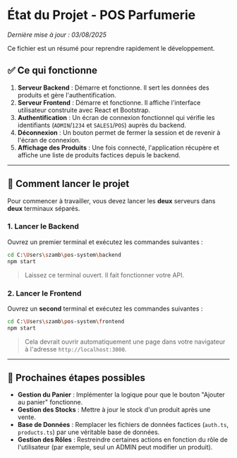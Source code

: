 # État du Projet - POS Parfumerie

*Dernière mise à jour : 03/08/2025*

Ce fichier est un résumé pour reprendre rapidement le développement.

## ✅ Ce qui fonctionne

1.  **Serveur Backend** : Démarre et fonctionne. Il sert les données des produits et gère l'authentification.
2.  **Serveur Frontend** : Démarre et fonctionne. Il affiche l'interface utilisateur construite avec React et Bootstrap.
3.  **Authentification** : Un écran de connexion fonctionnel qui vérifie les identifiants (`ADMIN`/`1234` et `SALES1`/`POS`) auprès du backend.
4.  **Déconnexion** : Un bouton permet de fermer la session et de revenir à l'écran de connexion.
5.  **Affichage des Produits** : Une fois connecté, l'application récupère et affiche une liste de produits factices depuis le backend.

---

## 🚀 Comment lancer le projet

Pour commencer à travailler, vous devez lancer les **deux** serveurs dans **deux** terminaux séparés.

### 1. Lancer le Backend

Ouvrez un premier terminal et exécutez les commandes suivantes :

```bash
cd C:\Users\szamb\pos-system\backend
npm start
```

> Laissez ce terminal ouvert. Il fait fonctionner votre API.

### 2. Lancer le Frontend

Ouvrez un **second** terminal et exécutez les commandes suivantes :

```bash
cd C:\Users\szamb\pos-system\frontend
npm start
```

> Cela devrait ouvrir automatiquement une page dans votre navigateur à l'adresse `http://localhost:3000`.

---

## 🎯 Prochaines étapes possibles

*   **Gestion du Panier** : Implémenter la logique pour que le bouton "Ajouter au panier" fonctionne.
*   **Gestion des Stocks** : Mettre à jour le stock d'un produit après une vente.
*   **Base de Données** : Remplacer les fichiers de données factices (`auth.ts`, `products.ts`) par une véritable base de données.
*   **Gestion des Rôles** : Restreindre certaines actions en fonction du rôle de l'utilisateur (par exemple, seul un ADMIN peut modifier un produit).
